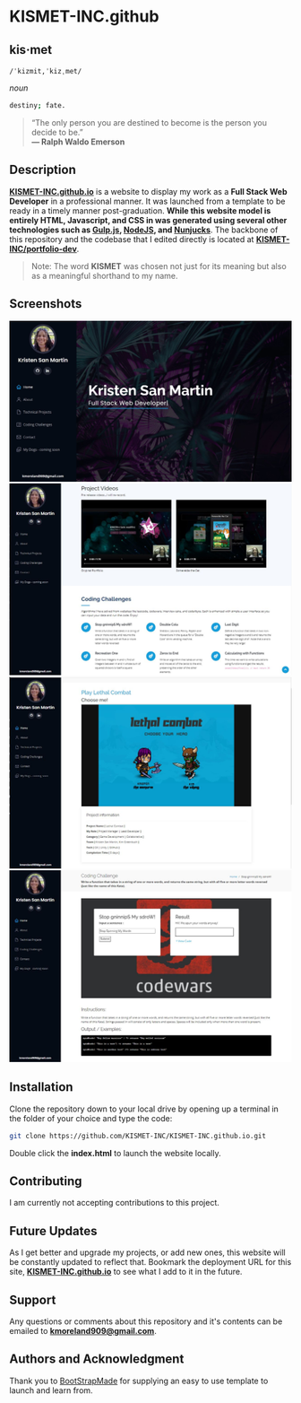 # KISMET-INC.github
## **kis·met**  
    /ˈkizmit,ˈkizˌmet/  
*noun*  
```bash
destiny; fate.
```

>  “The only person you are destined to become is the person you decide to be.”  
**― Ralph Waldo Emerson**


## Description
**[KISMET-INC.github.io](https://kismet-inc.github.io/index.html)** is a website to display my work as a **Full Stack Web Developer** in a professional manner. It was launched from a template to be ready in a timely manner post-graduation. **While this website model is entirely HTML, Javascript, and CSS in was generated using several other technologies such as [Gulp.js](https://gulpjs.com/), [NodeJS](https://nodejs.org/en/), and [Nunjucks](https://mozilla.github.io/nunjucks/)**. The backbone of this repository and the codebase that I edited directly is located at **[KISMET-INC/portfolio-dev](https://github.com/KISMET-INC/portfolio-dev)**.

> Note: The word **KISMET** was chosen not just for its meaning but also as a meaningful shorthand to my name.
## Screenshots

![alt text](assets/img/kismet_readme/kismet01.jpg)
![alt text](assets/img/kismet_readme/kismet04.JPG)
![alt text](assets/img/kismet_readme/kismet06.JPG)
![alt text](assets/img/kismet_readme/kismet05.jpg)

## Installation

Clone the repository down to your local drive by opening up a terminal in the folder of your choice and type the code: 
```bash
git clone https://github.com/KISMET-INC/KISMET-INC.github.io.git
```
Double click the **index.html** to launch the website locally.

## Contributing
I am currently not accepting contributions to this project.

## Future Updates
As I get better and upgrade my projects, or add new ones, this website will be constantly updated to reflect that. Bookmark the deployment URL for this site, **[KISMET-INC.github.io](https://kismet-inc.github.io/index.html)** to see what I add to it in the future.

## Support
Any questions or comments about this repository and it's contents can be emailed to **kmoreland909@gmail.com**.

## Authors and Acknowledgment
Thank you to [BootStrapMade](https://bootstrapmade.com/) for supplying an easy to use template to launch and learn from.


